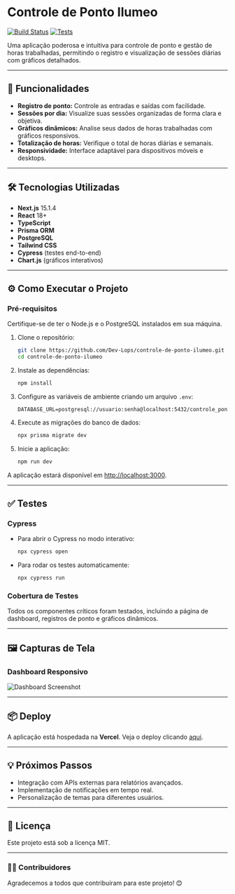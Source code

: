 
# Controle de Ponto Ilumeo

[![Build Status](https://img.shields.io/badge/build-passing-brightgreen)](https://vercel.com)
[![Tests](https://img.shields.io/badge/tests-100%25-brightgreen)](https://github.com/Dev-Lops/controle-de-ponto-ilumeo/actions)

Uma aplicação poderosa e intuitiva para controle de ponto e gestão de horas trabalhadas, permitindo o registro e visualização de sessões diárias com gráficos detalhados.

---

## 🚀 Funcionalidades

- **Registro de ponto:** Controle as entradas e saídas com facilidade.
- **Sessões por dia:** Visualize suas sessões organizadas de forma clara e objetiva.
- **Gráficos dinâmicos:** Analise seus dados de horas trabalhadas com gráficos responsivos.
- **Totalização de horas:** Verifique o total de horas diárias e semanais.
- **Responsividade:** Interface adaptável para dispositivos móveis e desktops.

---

## 🛠️ Tecnologias Utilizadas

- **Next.js** 15.1.4
- **React** 18+
- **TypeScript**
- **Prisma ORM**
- **PostgreSQL**
- **Tailwind CSS**
- **Cypress** (testes end-to-end)
- **Chart.js** (gráficos interativos)

---

## ⚙️ Como Executar o Projeto

### Pré-requisitos

Certifique-se de ter o Node.js e o PostgreSQL instalados em sua máquina.

1. Clone o repositório:

   ```bash
   git clone https://github.com/Dev-Lops/controle-de-ponto-ilumeo.git
   cd controle-de-ponto-ilumeo
   ```

2. Instale as dependências:

   ```bash
   npm install
   ```

3. Configure as variáveis de ambiente criando um arquivo `.env`:

   ```env
   DATABASE_URL=postgresql://usuario:senha@localhost:5432/controle_ponto
   ```

4. Execute as migrações do banco de dados:

   ```bash
   npx prisma migrate dev
   ```

5. Inicie a aplicação:

   ```bash
   npm run dev
   ```

A aplicação estará disponível em [http://localhost:3000](http://localhost:3000).

---

## ✅ Testes

### Cypress

- Para abrir o Cypress no modo interativo:

  ```bash
  npx cypress open
  ```

- Para rodar os testes automaticamente:

  ```bash
  npx cypress run
  ```

### Cobertura de Testes

Todos os componentes críticos foram testados, incluindo a página de dashboard, registros de ponto e gráficos dinâmicos.

---

## 🖼️ Capturas de Tela

### Dashboard Responsivo

![Dashboard Screenshot](https://via.placeholder.com/800x400)

---

## 📦 Deploy

A aplicação está hospedada na **Vercel**. Veja o deploy clicando [aqui](https://vercel.com).

---

## 💡 Próximos Passos

- Integração com APIs externas para relatórios avançados.
- Implementação de notificações em tempo real.
- Personalização de temas para diferentes usuários.

---

## 📄 Licença

Este projeto está sob a licença MIT.

---

### 👩‍💻 Contribuidores

Agradecemos a todos que contribuíram para este projeto! 😊
